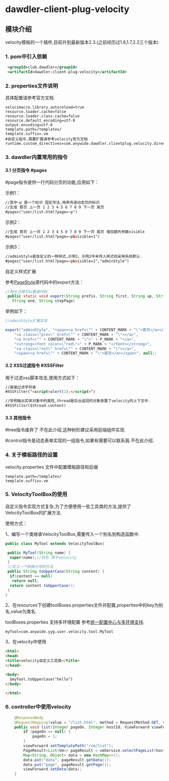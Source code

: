 # dawdler-client-plug-velocity

## 模块介绍

velocity模板的一个插件,目前升到最新版本2.3.(之前经历过1.6,1.7,2.2三个版本)

### 1. pom中引入依赖

```xml
 <groupId>club.dawdler</groupId>
 <artifactId>dawdler-client-plug-velocity</artifactId>
```

### 2. properties文件说明

具体配置请参考官方文档

```properties
velocimacro.library.autoreload=true
resource.loader.cache=false
resource.loader.class.cache=false
resource.default_encoding=utf-8
output.encoding=utf-8
template.path=/templates/
template.suffix=.vm
#自定义指令,需要扩展请参考velocity官方文档
runtime.custom_directives=com.anywide.dawdler.clientplug.velocity.direct.PageDirect,com.anywide.dawdler.clientplug.velocity.direct.ControlDirect
```

### 3. dawdler内置常用的指令

#### 3.1 分页指令 #pages

\#page指令提供一行代码分页的功能,应用如下：

示例1：

```html
//其中~p 是一个标识 固定写法,用来传递动态页的标识
//生成 首页 上一页 1 2 3 4 5 6 7 8 9 下一页 尾页
#pages("user/list.html?page=~p")

```

示例2：

```html
//生成 首页 上一页 1 2 3 4 5 6 7 8 9 下一页 尾页 增加额外参数visible
#pages("user/list.html?page=~p&visible=1")

```

示例3：

```html
//adminStyle是自定义的一种样式,示例1、示例2中未传入样式则采用系统默认.
#pages("user/list.html?page=~p&visible=1","adminStyle")

```

自定义样式扩展

参考[PageStyle](./src/main/java/com/anywide/dawdler/clientplug/velocity/PageStyle.java)源代码中的export方法：

```java
//相关注释可以看源代码
 public static void export(String prefix, String first, String up, String pages, String pageOn, String last,
   String end, String stepPage)
```

举例如下：

```java
//adminStyle扩展实现

export("adminStyle", "<span><a href=\"" + CONTENT_MARK + "\">首页</a></span>",
    "<a class=\"prev\" href=\"" + CONTENT_MARK + "\"></a>",
    "<a href=\"" + CONTENT_MARK + "\">" + P_MARK + "</a>",
    "<strong><font color=\"red\">" + P_MARK + "</font></strong>",
    "<a class=\"nxt\" href=\"" + CONTENT_MARK + "\"></a>",
    "<span><a href=\"" + CONTENT_MARK + "\">尾页</a></span>", null);

```

#### 3.2 XSS过滤指令 #XSSFilter

用于过滤xss脚本攻击,使用方式如下：

```html
//直接过滤字符串
#XSSFilter("<script>alert(1);</script>")

//举例输出实体对象中的属性,thread是后台返回的对象放置了velocity的上下文中.
#XSSFilter($thread.content)

```

#### 3.3 其他指令

\#tree指令废弃了 不在此介绍,这种树形建议采用前端组件实现.

\#control指令是动态表单实现的一组指令,如果有需要可以联系我.不在此介绍.

### 4. 关于模板路径的设置

velocity.properties 文件中配置模板路径和后缀

```properties
template.path=/templates/
template.suffix=.vm
```

### 5. VelocityToolBox的使用

自定义指令实现方式复杂,为了方便使用一些工具类的方法,提供了VelocityToolBox的扩展方法.

使用方式：

1、编写一个类继承VelocityToolBox,需要传入一个别名到构造函数中.

```java
public class MyTool extends VelocityToolBox{

 public MyTool(String name) {
  super(name);//别名 用于velocity
 }
 //定义一个转换大写的方法
 public String toUpperCase(String content) {
  if(content == null)
   return null;
  return content.toUpperCase();
 }
}
```

2、在resources下创建toolBoxes.properties文件并配置,properties中的key为别名,value为类名.

toolBoxes.properties 支持多环境配置 参考[统一配置中心与多环境支持](../../doc/dawdler-profiles.active-README.md).

```properties
myTool=com.anywide.yyg.user.velocity.tool.MyTool
```

3、在velocity中使用

```html
<html>
<head>
<title>velocity自定义工具类</title>
</head>

<body>
  $myTool.toUpperCase("hello")
</body>

</html> 
```

### 6. controller中使用velocity

```java
	@ResponseBody
	@RequestMapping(value = "/list.html", method = RequestMethod.GET, viewType = ViewType.velocity)
	public void list(Integer pageOn, Integer hostId, ViewForward viewForward) {
		if (pageOn == null) {
			pageOn = 1;
		}
		viewForward.setTemplatePath("/vm/list");
		PageResult<List<Vm>> pageResult = vmService.selectPageList(hostId, pageOn, 10);
		Map<String, Object> data = new HashMap<>();
		data.put("data", pageResult.getData());
		data.put("page", pageResult.getPage());
		viewForward.setData(data);
	}
  ```
